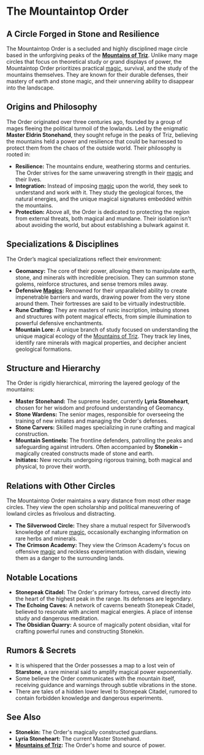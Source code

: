 # The Mountaintop Order

## A Circle Forged in Stone and Resilience

The Mountaintop Order is a secluded and highly disciplined mage circle based in the unforgiving peaks of the **[Mountains of Triz](/geography/landmark/mountains-of-triz.md)**. Unlike many mage circles that focus on theoretical study or grand displays of power, the Mountaintop Order prioritizes practical [magic](/structure/mechanic/magic.md), survival, and the study of the mountains themselves. They are known for their durable defenses, their mastery of earth and stone magic, and their unnerving ability to disappear into the landscape.

## Origins and Philosophy

The Order originated over three centuries ago, founded by a group of mages fleeing the political turmoil of the lowlands. Led by the enigmatic **Master Eldrin Stonehand**, they sought refuge in the peaks of Triz, believing the mountains held a power and resilience that could be harnessed to protect them from the chaos of the outside world. Their philosophy is rooted in:

*   **Resilience:**  The mountains endure, weathering storms and centuries. The Order strives for the same unwavering strength in their [magic](/structure/mechanic/magic.md) and their lives.
*   **Integration:**  Instead of imposing [magic](/structure/mechanic/magic.md) upon the world, they seek to understand and work *with* it. They study the geological forces, the natural energies, and the unique magical signatures embedded within the mountains.
*   **Protection:** Above all, the Order is dedicated to protecting the region from external threats, both magical and mundane. Their isolation isn't about avoiding the world, but about establishing a bulwark against it.

## Specializations & Disciplines

The Order’s magical specializations reflect their environment:

*   **Geomancy:** The core of their power, allowing them to manipulate earth, stone, and minerals with incredible precision. They can summon stone golems, reinforce structures, and sense tremors miles away.
*   **Defensive [Magics](/structure/mechanic/magic.md):** Renowned for their unparalleled ability to create impenetrable barriers and wards, drawing power from the very stone around them. Their fortresses are said to be virtually indestructible.
*   **Rune Crafting:** They are masters of runic inscription, imbuing stones and structures with potent magical effects, from simple illumination to powerful defensive enchantments.
*   **Mountain Lore:** A unique branch of study focused on understanding the unique magical ecology of the [Mountains of Triz](/geography/landmark/mountains-of-triz.md). They track ley lines, identify rare minerals with magical properties, and decipher ancient geological formations.

## Structure and Hierarchy

The Order is rigidly hierarchical, mirroring the layered geology of the mountains:

*   **Master Stonehand:** The supreme leader, currently **Lyria Stoneheart**, chosen for her wisdom and profound understanding of Geomancy.
*   **Stone Wardens:** The senior mages, responsible for overseeing the training of new initiates and managing the Order's defenses.
*   **Stone Carvers:** Skilled mages specializing in rune crafting and magical construction. 
*   **Mountain Sentinels:** The frontline defenders, patrolling the peaks and safeguarding against intruders. Often accompanied by **Stonekin** – magically created constructs made of stone and earth.
*   **Initiates:** New recruits undergoing rigorous training, both magical and physical, to prove their worth.

## Relations with Other Circles

The Mountaintop Order maintains a wary distance from most other mage circles. They view the open scholarship and political maneuvering of lowland circles as frivolous and distracting.

*   **The Silverwood Circle:** They share a mutual respect for Silverwood’s knowledge of nature [magic](/structure/mechanic/magic.md), occasionally exchanging information on rare herbs and minerals.
*   **The Crimson Academy:** They view the Crimson Academy's focus on offensive [magic](/structure/mechanic/magic.md) and reckless experimentation with disdain, viewing them as a danger to the surrounding lands.

## Notable Locations

*   **Stonepeak Citadel:** The Order's primary fortress, carved directly into the heart of the highest peak in the range. Its defenses are legendary.
*   **The Echoing Caves:** A network of caverns beneath Stonepeak Citadel, believed to resonate with ancient magical energies. A place of intense study and dangerous meditation.
*   **The Obsidian Quarry:** A source of magically potent obsidian, vital for crafting powerful runes and constructing Stonekin.

## Rumors & Secrets

*   It is whispered that the Order possesses a map to a lost vein of **Starstone**, a rare mineral said to amplify magical power exponentially.
*   Some believe the Order communicates with the mountain itself, receiving guidance and warnings through subtle vibrations in the stone.
*   There are tales of a hidden lower level to Stonepeak Citadel, rumored to contain forbidden knowledge and dangerous experiments.

## See Also

*   **Stonekin:** The Order's magically constructed guardians.
*   **Lyria Stoneheart:** The current Master Stonehand.
*   **[Mountains of Triz](/geography/landmark/mountains-of-triz.md):** The Order's home and source of power.

